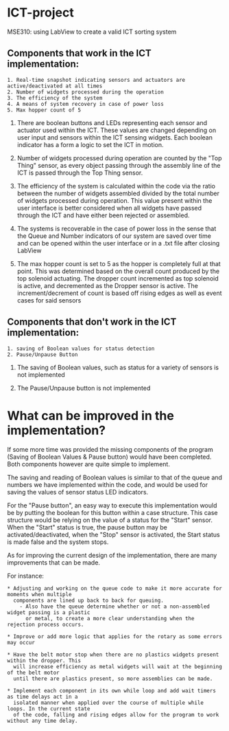 # ICT-project
MSE310: using LabView to create a valid ICT sorting system

## Components that work in the ICT implementation:

	1. Real-time snapshot indicating sensors and actuators are active/deactivated at all times
	2. Number of widgets processed during the operation
	3. The efficiency of the system
	4. A means of system recovery in case of power loss
	5. Max hopper count of 5

1) There are boolean buttons and LEDs representing each sensor and actuator used within the ICT.
   These values are changed depending on user input and sensors within the ICT sensing
   widgets. Each boolean indicator has a form a logic to set the ICT in motion.

2) Number of widgets processed during operation are counted by the "Top Thing" sensor, as every 
   object passing through the assembly line of the ICT is passed through the Top Thing sensor.

3) The efficiency of the system is calculated within the code via the ratio between the number of
   widgets assembled divided by the total number of widgets processed during operation. This value
   present within the user interface is better considered when all widgets have passed through the 
   ICT and have either been rejected or assembled.

4) The systems is recoverable in the case of power loss in the sense that the Queue and Number
   indicators of our system are saved over time and can be opened within the user interface
   or in a .txt file after closing LabView

5) The max hopper count is set to 5 as the hopper is completely full at that point. This was 
   determined based on the overall count produced by the top solenoid actuating. The dropper count
   incremented as top solenoid is active, and decremented as the Dropper sensor is active. 
   The increment/decrement of count is based off rising edges as well as event cases for said sensors

## Components that don't work in the ICT implementation:

	1. saving of Boolean values for status detection
	2. Pause/Unpause Button

1) The saving of Boolean values, such as status for a variety of sensors is not implemented

2) The Pause/Unpause button is not implemented

# What can be improved in the implementation?

If some more time was provided the missing components of the program (Saving of Boolean Values & Pause button)
would have been completed. Both components however are quite simple to implement. 

The saving and reading of Boolean values is similar to that of the queue and numbers we have implemented 
within the code, and would be used for saving the values of sensor status LED indicators. 

For the "Pause button", an easy way to execute this implementation would be by putting the boolean for this 
button within a case structure. This case structure would be relying on the value of a status for the "Start" 
sensor. When the "Start" status is true, the pause button may be activated/deactivated, when the "Stop" sensor
is activated, the Start status is made false and the system stops.

As for improving the current design of the implementation, there are many improvements that can be made.

For instance:

	* Adjusting and working on the queue code to make it more accurate for moments when multiple 
	  components are lined up back to back for queuing.
		- Also have the queue determine whether or not a non-assembled widget passing is a plastic
		  or metal, to create a more clear understanding when the rejection process occurs.

	* Improve or add more logic that applies for the rotary as some errors may occur

	* Have the belt motor stop when there are no plastics widgets present within the dropper. This 
	  will increase efficiency as metal widgets will wait at the beginning of the belt motor
	  until there are plastics present, so more assemblies can be made.

	* Implement each component in its own while loop and add wait timers as time delays act in a
	  isolated manner when applied over the course of multiple while loops. In the current state
	  of the code, falling and rising edges allow for the program to work without any time delay.

